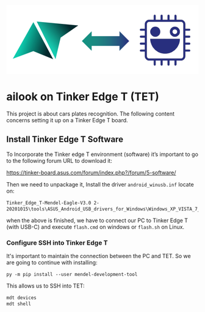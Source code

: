 <p align="center">
    <img src="https://raw.githubusercontent.com/aionlux/.github/main/resources/img/lg3.png">
</p>

# ailook on Tinker Edge T (TET)

This project is about cars plates recognition. The following content concerns setting it up on a Tinker Edge T board.

## Install Tinker Edge T Software

To Incorporate the Tinker edge T environment (software) it’s important to go to the following forum URL to download it:

 https://tinker-board.asus.com/forum/index.php?/forum/5-software/

Then we need to unpackage it, Install the driver `android_winusb.inf` locate on:

```
Tinker_Edge_T-Mendel-Eagle-V3.0 2-20201015\tools\ASUS_Android_USB_drivers_for_Windows\Windows_XP_VISTA_7_8_8.1\Android
```

when the above is finished, we have to connect our PC to Tinker Edge T (with USB-C) and execute `flash.cmd` on windows or `flash.sh` on Linux.

### Configure SSH into Tinker Edge T

It's important to maintain the connection between the PC  and TET. So we are going to continue with installing:


```
py -m pip install --user mendel-development-tool
```

This allows us to SSH into TET:

```
mdt devices
mdt shell
```
## 